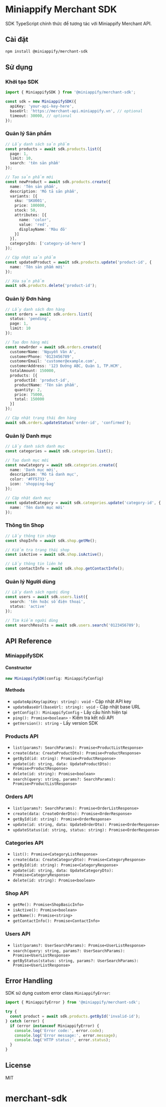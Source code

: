 # Miniappify Merchant SDK

SDK TypeScript chính thức để tương tác với Miniappify Merchant API.

## Cài đặt

```bash
npm install @miniappify/merchant-sdk
```

## Sử dụng

### Khởi tạo SDK

```typescript
import { MiniappifySDK } from '@miniappify/merchant-sdk';

const sdk = new MiniappifySDK({
  apiKey: 'your-api-key-here',
  baseUrl: 'https://merchant-api.miniappify.vn', // optional
  timeout: 30000, // optional
});
```

### Quản lý Sản phẩm

```typescript
// Lấy danh sách sản phẩm
const products = await sdk.products.list({
  page: 1,
  limit: 10,
  search: 'tên sản phẩm'
});

// Tạo sản phẩm mới
const newProduct = await sdk.products.create({
  name: 'Tên sản phẩm',
  description: 'Mô tả sản phẩm',
  variants: [{
    sku: 'SKU001',
    price: 100000,
    stock: 50,
    attributes: [{
      name: 'color',
      value: 'red',
      displayName: 'Màu đỏ'
    }]
  }],
  categoryIds: ['category-id-here']
});

// Cập nhật sản phẩm
const updatedProduct = await sdk.products.update('product-id', {
  name: 'Tên sản phẩm mới'
});

// Xóa sản phẩm
await sdk.products.delete('product-id');
```

### Quản lý Đơn hàng

```typescript
// Lấy danh sách đơn hàng
const orders = await sdk.orders.list({
  status: 'pending',
  page: 1,
  limit: 10
});

// Tạo đơn hàng mới
const newOrder = await sdk.orders.create({
  customerName: 'Nguyễn Văn A',
  customerPhone: '0123456789',
  customerEmail: 'customer@example.com',
  customerAddress: '123 Đường ABC, Quận 1, TP.HCM',
  totalAmount: 150000,
  products: [{
    productId: 'product-id',
    productName: 'Tên sản phẩm',
    quantity: 2,
    price: 75000,
    total: 150000
  }]
});

// Cập nhật trạng thái đơn hàng
await sdk.orders.updateStatus('order-id', 'confirmed');
```

### Quản lý Danh mục

```typescript
// Lấy danh sách danh mục
const categories = await sdk.categories.list();

// Tạo danh mục mới
const newCategory = await sdk.categories.create({
  name: 'Danh mục mới',
  description: 'Mô tả danh mục',
  color: '#FF5733',
  icon: 'shopping-bag'
});

// Cập nhật danh mục
const updatedCategory = await sdk.categories.update('category-id', {
  name: 'Tên danh mục mới'
});
```

### Thông tin Shop

```typescript
// Lấy thông tin shop
const shopInfo = await sdk.shop.getMe();

// Kiểm tra trạng thái shop
const isActive = await sdk.shop.isActive();

// Lấy thông tin liên hệ
const contactInfo = await sdk.shop.getContactInfo();
```

### Quản lý Người dùng

```typescript
// Lấy danh sách người dùng
const users = await sdk.users.list({
  search: 'tên hoặc số điện thoại',
  status: 'active'
});

// Tìm kiếm người dùng
const searchResults = await sdk.users.search('0123456789');
```

## API Reference

### MiniappifySDK

#### Constructor

```typescript
new MiniappifySDK(config: MiniappifyConfig)
```

#### Methods

- `updateApiKey(apiKey: string): void` - Cập nhật API key
- `updateBaseUrl(baseUrl: string): void` - Cập nhật base URL
- `getConfig(): MiniappifyConfig` - Lấy cấu hình hiện tại
- `ping(): Promise<boolean>` - Kiểm tra kết nối API
- `getVersion(): string` - Lấy version SDK

### Products API

- `list(params?: SearchParams): Promise<ProductListResponse>`
- `create(data: CreateProductDto): Promise<ProductResponse>`
- `getById(id: string): Promise<ProductResponse>`
- `update(id: string, data: UpdateProductDto): Promise<ProductResponse>`
- `delete(id: string): Promise<boolean>`
- `search(query: string, params?: SearchParams): Promise<ProductListResponse>`

### Orders API

- `list(params?: SearchParams): Promise<OrderListResponse>`
- `create(data: CreateOrderDto): Promise<OrderResponse>`
- `getById(id: string): Promise<OrderResponse>`
- `update(id: string, data: UpdateOrderDto): Promise<OrderResponse>`
- `updateStatus(id: string, status: string): Promise<OrderResponse>`

### Categories API

- `list(): Promise<CategoryListResponse>`
- `create(data: CreateCategoryDto): Promise<CategoryResponse>`
- `getById(id: string): Promise<CategoryResponse>`
- `update(id: string, data: UpdateCategoryDto): Promise<CategoryResponse>`
- `delete(id: string): Promise<boolean>`

### Shop API

- `getMe(): Promise<ShopBasicInfo>`
- `isActive(): Promise<boolean>`
- `getName(): Promise<string>`
- `getContactInfo(): Promise<ContactInfo>`

### Users API

- `list(params?: UserSearchParams): Promise<UserListResponse>`
- `search(query: string, params?: UserSearchParams): Promise<UserListResponse>`
- `getByStatus(status: string, params?: UserSearchParams): Promise<UserListResponse>`

## Error Handling

SDK sử dụng custom error class `MiniappifyError`:

```typescript
import { MiniappifyError } from '@miniappify/merchant-sdk';

try {
  const product = await sdk.products.getById('invalid-id');
} catch (error) {
  if (error instanceof MiniappifyError) {
    console.log('Error code:', error.code);
    console.log('Error message:', error.message);
    console.log('HTTP status:', error.status);
  }
}
```

## License

MIT
# merchant-sdk
